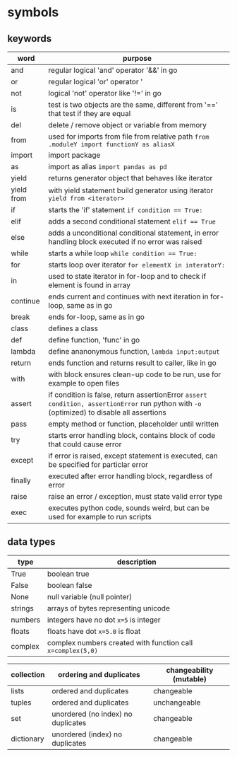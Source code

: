 # symbols

## keywords

word | purpose
--- | ---
and | regular logical 'and' operator '&&' in go
or | regular logical 'or' operator '||' in go
not | logical 'not' operator like '!=' in go
is | test is two objects are the same, different from '==' that test if they are equal
del | delete / remove object or variable from memory
from | used for imports from file from relative path ```from .moduleY import functionY as aliasX```
import | import package 
as | import as alias ```import pandas as pd```
yield | returns generator object that behaves like iterator
yield from | with yield statement build generator using iterator ``` yield from <iterator>```
if | starts the 'if' statement ```if condition == True:```
elif | adds a second conditional statement ```elif == True```
else | adds a unconditional conditional statement, in error handling block executed if no error was raised
while | starts a while loop ```while condition == True:```
for | starts loop over iterator ```for elementX in interatorY:```
in | used to state iterator in for-loop and to check if element is found in array
continue | ends current and continues with next iteration in for-loop, same as in go
break | ends for-loop, same as in go
class | defines a class
def | define function, 'func' in go
lambda | define ananonymous function, ```lambda input:output```
return | ends function and returns result to caller, like in go
with | with block ensures clean-up code to be run, use for example to open files
assert | if condition is false, return assertionError ```assert condition, assertionError``` run python with ```-o``` (optimized) to disable all assertions
pass | empty method or function, placeholder until written
try | starts error handling block, contains block of code that could cause error
except | if error is raised, except statement is executed, can be specified for particlar error
finally | executed after error handling block, regardless of error
raise | raise an error / exception, must state valid error type
exec | executes python code, sounds weird, but can be used for example to run scripts

## data types

type | description
--- | ---
True | boolean true
False | boolean false
None | null variable (null pointer)
strings | arrays of bytes representing unicode
numbers | integers have no dot ```x=5``` is integer
floats | floats have dot ```x=5.0``` is float
complex | complex numbers created with function call ```x=complex(5,0)```  

collection | ordering and duplicates | changeability (mutable)
--- | --- | ---
lists | ordered and duplicates | changeable
tuples | ordered and duplicates | unchangeable
set | unordered (no index) no duplicates | changeable
dictionary | unordered (index) no duplicates | changeable

